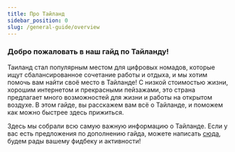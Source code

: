 ```yaml
---
title: Про Тайланд
sidebar_position: 0
slug: /general-guide/overview
---
```



### Добро пожаловать в наш гайд по Тайланду!

Таиланд стал популярным местом для цифровых номадов, которые ищут сбалансированное сочетание работы и отдыха, и мы хотим помочь вам найти своё место в Тайланде! С низкой стоимостью жизни, хорошим интернетом и прекрасными пейзажами, это страна предлагает много возможностей для жизни и работы на открытом воздухе. В этом гайде, вы расскажем вам всё о Тайланде, и поможем как можно быстрее здесь прижиться.

Здесь мы собрали всю самую важную информацию о Тайланде. Если у вас есть предложения по дополнению гайда, можете написать [сюда](https://t.me/thailanddaoguide), будем рады вашему фидбеку и активности!